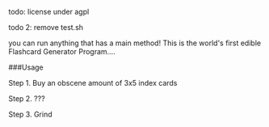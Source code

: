 todo: license under agpl

todo 2: remove test.sh



you can run anything that has a main method! This is the world's first edible Flashcard Generator Program....


###Usage

Step 1. Buy an obscene amount of 3x5 index cards

Step 2. ???

Step 3. Grind
